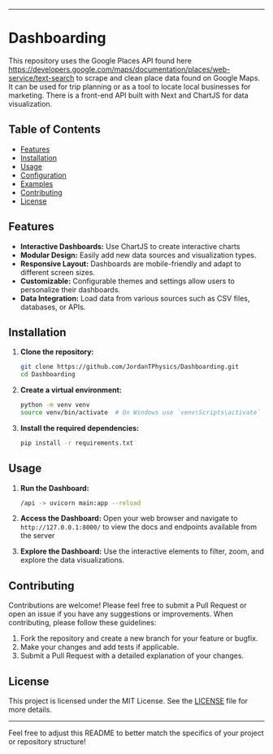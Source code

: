 
---

# Dashboarding

This repository uses the Google Places API found here https://developers.google.com/maps/documentation/places/web-service/text-search to scrape and clean place data found on Google Maps. It can be used for trip planning or as a tool to locate local businesses for marketing. There is a front-end API built with Next and ChartJS for data visualization.

## Table of Contents
- [Features](#features)
- [Installation](#installation)
- [Usage](#usage)
- [Configuration](#configuration)
- [Examples](#examples)
- [Contributing](#contributing)
- [License](#license)

## Features

- **Interactive Dashboards:** Use ChartJS to create interactive charts
- **Modular Design:** Easily add new data sources and visualization types.
- **Responsive Layout:** Dashboards are mobile-friendly and adapt to different screen sizes.
- **Customizable:** Configurable themes and settings allow users to personalize their dashboards.
- **Data Integration:** Load data from various sources such as CSV files, databases, or APIs.

## Installation

1. **Clone the repository:**
   ```bash
   git clone https://github.com/JordanTPhysics/Dashboarding.git
   cd Dashboarding
   ```

2. **Create a virtual environment:**
   ```bash
   python -m venv venv
   source venv/bin/activate  # On Windows use `venv\Scripts\activate`
   ```

3. **Install the required dependencies:**
   ```bash
   pip install -r requirements.txt
   ```

## Usage

1. **Run the Dashboard:**
   ```bash
   /api -> uvicorn main:app --reload
   ```

2. **Access the Dashboard:**
   Open your web browser and navigate to `http://127.0.0.1:8000/` to view the docs and endpoints available from the server

3. **Explore the Dashboard:**
   Use the interactive elements to filter, zoom, and explore the data visualizations.


## Contributing

Contributions are welcome! Please feel free to submit a Pull Request or open an issue if you have any suggestions or improvements. When contributing, please follow these guidelines:

1. Fork the repository and create a new branch for your feature or bugfix.
2. Make your changes and add tests if applicable.
3. Submit a Pull Request with a detailed explanation of your changes.

## License

This project is licensed under the MIT License. See the [LICENSE](LICENSE) file for more details.

---

Feel free to adjust this README to better match the specifics of your project or repository structure!
